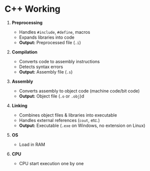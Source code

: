 # C++ Working

1. **Preprocessing**
   - Handles `#include`, `#define`, macros
   - Expands libraries into code
   - **Output:** Preprocessed file (`.i`)

2. **Compilation**
   - Converts code to assembly instructions
   - Detects syntax errors
   - **Output:** Assembly file (`.s`)

3. **Assembly**
   - Converts assembly to object code (machine code/bit code)
   - **Output:** Object file (`.o` or `.obj`)d

4. **Linking**
   - Combines object files & libraries into executable
   - Handles external references (`cout`, etc.)
   - **Output:** Executable (`.exe` on Windows, no extension on Linux)

4. **OS**
   - Load in RAM

   
4. **CPU**
   - CPU start execution one by one